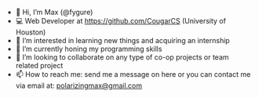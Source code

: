 - 👋 Hi, I’m Max (@fygure)
- 💻 Web Developer at https://github.com/CougarCS (University of Houston)
- 👀 I’m interested in learning new things and acquiring an internship
- 🌱 I’m currently honing my programming skills
- 💞️ I’m looking to collaborate on any type of co-op projects or team related project
- 📫 How to reach me: send me a message on here or you can contact me via email at: polarizingmax@gmail.com

<!---
fygure/fygure is a ✨ special ✨ repository because its `README.md` (this file) appears on your GitHub profile.
You can click the Preview link to take a look at your changes.
--->
